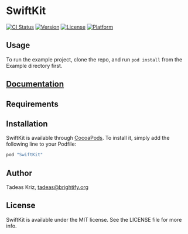 # SwiftKit

[![CI Status](http://img.shields.io/travis/brightify/SwiftKit.svg?style=flat)](https://travis-ci.org/brightify/SwiftKit)
[![Version](https://img.shields.io/cocoapods/v/SwiftKit.svg?style=flat)](http://cocoapods.org/pods/SwiftKit)
[![License](https://img.shields.io/cocoapods/l/SwiftKit.svg?style=flat)](http://cocoapods.org/pods/SwiftKit)
[![Platform](https://img.shields.io/cocoapods/p/SwiftKit.svg?style=flat)](http://cocoapods.org/pods/SwiftKit)

## Usage

To run the example project, clone the repo, and run `pod install` from the Example directory first.

## [Documentation](https://github.com/brightify/SwiftKit/wiki)

## Requirements

## Installation

SwiftKit is available through [CocoaPods](http://cocoapods.org). To install
it, simply add the following line to your Podfile:

```ruby
pod "SwiftKit"
```

## Author

Tadeas Kriz, tadeas@brightify.org

## License

SwiftKit is available under the MIT license. See the LICENSE file for more info.
